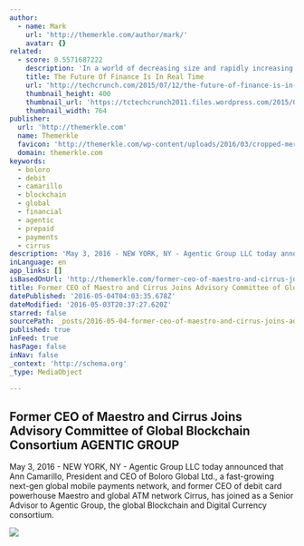 ```yaml
---
author:
  - name: Mark
    url: 'http://themerkle.com/author/mark/'
    avatar: {}
related:
  - score: 0.5571687222
    description: 'In a world of decreasing size and rapidly increasing technological development, the financial sector needs to keep up at the same pace. While physical supply chains have improved to keep track of the digital world, the financial supply chain has not kept pace.'
    title: The Future Of Finance Is In Real Time
    url: 'http://techcrunch.com/2015/07/12/the-future-of-finance-is-in-real-time/'
    thumbnail_height: 400
    thumbnail_url: 'https://tctechcrunch2011.files.wordpress.com/2015/07/payments.jpg?w=764&h=400&crop=1'
    thumbnail_width: 764
publisher:
  url: 'http://themerkle.com'
  name: Themerkle
  favicon: 'http://themerkle.com/wp-content/uploads/2016/03/cropped-merkle-white-1-192x192.png'
  domain: themerkle.com
keywords:
  - boloro
  - debit
  - camarillo
  - blockchain
  - global
  - financial
  - agentic
  - prepaid
  - payments
  - cirrus
description: 'May 3, 2016 - NEW YORK, NY - Agentic Group LLC today announced that Ann Camarillo, President and CEO of Boloro Global Ltd., a fast-growing next-gen global mobile payments network, and former CEO of debit card powerhouse Maestro and global ATM network Cirrus, has joined as a Senior Advisor to Agentic Group, the global Blockchain and Digital Currency consortium.'
inLanguage: en
app_links: []
isBasedOnUrl: 'http://themerkle.com/former-ceo-of-maestro-and-cirrus-joins-advisory-committee-of-global-blockchain-consortium-agentic-group/'
title: Former CEO of Maestro and Cirrus Joins Advisory Committee of Global Blockchain Consortium AGENTIC GROUP
datePublished: '2016-05-04T04:03:35.678Z'
dateModified: '2016-05-03T20:37:27.620Z'
starred: false
sourcePath: _posts/2016-05-04-former-ceo-of-maestro-and-cirrus-joins-advisory-committee-of.md
published: true
inFeed: true
hasPage: false
inNav: false
_context: 'http://schema.org'
_type: MediaObject

---
```

<article style=""><h1>Former CEO of Maestro and Cirrus Joins Advisory Committee of Global Blockchain Consortium AGENTIC GROUP</h1><p>May 3, 2016 - NEW YORK, NY - Agentic Group LLC today announced that Ann Camarillo, President and CEO of Boloro Global Ltd., a fast-growing next-gen global mobile payments network, and former CEO of debit card powerhouse Maestro and global ATM network Cirrus, has joined as a Senior Advisor to Agentic Group, the global Blockchain and Digital Currency consortium.</p><img src="http://themerkle.com/wp-content/uploads/2016/05/ceo-maestro-joins-blockchain-consortium.jpg" /></article>